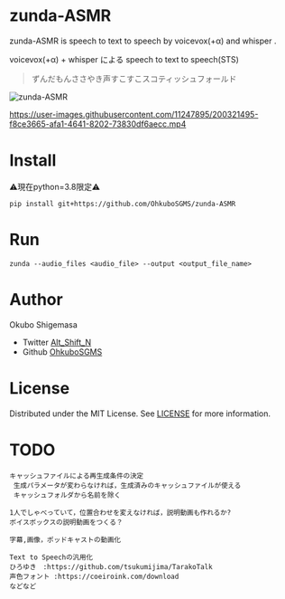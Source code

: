 # zunda-ASMR

zunda-ASMR is speech to text to speech by voicevox(+α) and whisper .

voicevox(+α) + whisper による speech to text to speech(STS)

> ずんだもんささやき声すこすこスコティッシュフォールド

![zunda-ASMR](https://user-images.githubusercontent.com/11247895/199970004-a262a1b3-8e0a-4324-8d5b-0da1525186c4.png)



https://user-images.githubusercontent.com/11247895/200321495-f8ce3665-afa1-4641-8202-73830df6aecc.mp4


# Install
⚠️現在python=3.8限定⚠️
```
pip install git+https://github.com/OhkuboSGMS/zunda-ASMR 
```
# Run
```
zunda --audio_files <audio_file> --output <output_file_name>
```
# Author

Okubo Shigemasa

* Twitter  [Alt_Shift_N](https://twitter.com/Alt_Shift_N)
* Github   [OhkuboSGMS](https://github.com/OhkuboSGMS)

# License

Distributed under the MIT License. See [LICENSE](LICENSE) for more information.

# TODO

```
キャッシュファイルによる再生成条件の決定
 生成パラメータが変わらなければ，生成済みのキャッシュファイルが使える
 キャッシュフォルダから名前を除く
 
1人でしゃべっていて，位置合わせを変えなければ，説明動画も作れるか?
ボイスボックスの説明動画をつくる？

字幕,画像，ポッドキャストの動画化

Text to Speechの汎用化
ひろゆき　:https://github.com/tsukumijima/TarakoTalk
声色フォント :https://coeiroink.com/download
などなど
```
